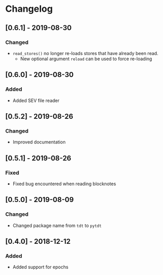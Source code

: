 # Changelog

## [0.6.1] - 2019-08-30
### Changed
- `read_stores()` no longer re-loads stores that have already been read.
  - New optional argument `reload` can be used to force re-loading

## [0.6.0] - 2019-08-30
### Added
- Added SEV file reader

## [0.5.2] - 2019-08-26
### Changed
- Improved documentation

## [0.5.1] - 2019-08-26
### Fixed
- Fixed bug encountered when reading blocknotes

## [0.5.0] - 2019-08-09
### Changed
- Changed package name from `tdt` to `pytdt`

## [0.4.0] - 2018-12-12
### Added
- Added support for epochs
